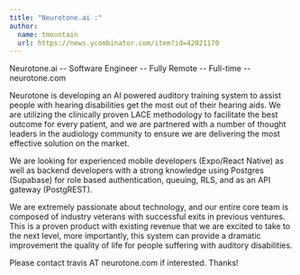 ```yaml
---
title: "Neurotone.ai :"
author:
  name: tmountain
  url: https://news.ycombinator.com/item?id=42021170
---
```

Neurotone.ai -- Software Engineer -- Fully Remote -- Full-time -- neurotone.com

Neurotone is developing an AI powered auditory training system to assist people with hearing disabilities get the most out of their hearing aids. We are utilizing the clinically proven LACE methodology to facilitate the best outcome for every patient, and we are partnered with a number of thought leaders in the audiology community to ensure we are delivering the most effective solution on the market.

We are looking for experienced mobile developers (Expo&#x2F;React Native) as well as backend developers with a strong knowledge using Postgres (Supabase) for role based authentication, queuing, RLS, and as an API gateway (PostgREST).

We are extremely passionate about technology, and our entire core team is composed of industry veterans with successful exits in previous ventures.
This is a proven product with existing revenue that we are excited to take to the next level, more importantly, this system can provide a dramatic improvement the quality of life for people suffering with auditory disabilities.

Please contact travis AT neurotone.com if interested. Thanks!
<JobApplication />
